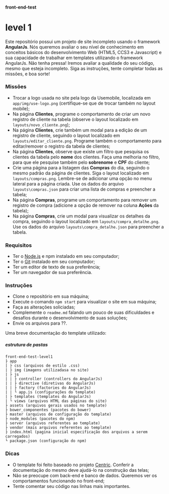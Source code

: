#### front-end-test 
# level 1

Este repositório possui um projeto de site incompleto usando o framework **AngularJs**. Nós queremos avaliar o seu nível de conhecimento em conceitos básicos do desenvolvimento Web (HTML5, CCS3 e Javascript) e sua capacidade de trabalhar em templates utilizando o framework AngularJs. Não tenha pressa! Iremos avaliar a qualidade do seu código, mesmo que esteja incompleto. Siga as instruções, tente completar todas as missões, e boa sorte!

### Missões
* Trocar a logo usada no site pela logo da Usemobile, localizada em `app/img/use-logo.png` (certifique-se que de trocar também no layout mobile);
* Na página **Clientes**, programe o comportamento de criar um novo registro de cliente na tabela (observe o layout localizado em `layouts/novo_cliente.png`);
* Na página **Clientes**, crie também um modal para a edição de um registro de cliente, seguindo o layout localizado em `layouts/editar_cliente.png`. Programe também o comportamento para editar/remover o registro da tabela de clientes;
* Na página **Clientes**, observe que existe um filtro que pesquisa os clientes da tabela pelo **nome** dos clientes. Faça uma melhoria no filtro, para que ele pesquise também pelo **sobrenome** e **CPF** do cliente;
* Crie uma página para a listagem das **Compras** do dia, seguindo o mesmo padrão da página de clientes. Siga o layout localizado em `layouts/compras.png`. Lembre-se de adicionar uma opção no menu lateral para a página criada. Use os dados do arquivo `layouts\compras.json` para criar uma lista de compras e preencher a tabela;
* Na página **Compras**, programe um comportamento para remover um registro de compra (adicione a opção de remover na coluna **Ações** da tabela);
* Na página **Compras**, crie um modal para visualizar os detalhes da compra, seguindo o layout localizado em `layouts/compra_detalhe.png`. Use os dados do arquivo `layouts\compra_detalhe.json` para preencher a tabela.

### Requisitos
* Ter o [Node.js](https://nodejs.org/) e npm instalado em seu computador;
* Ter o [Git](https://git-scm.com/) instalado em seu computador;
* Ter um editor de texto de sua preferência;
* Ter um navegador de sua preferência.

### Instruções
* Clone o repositório em sua máquina;
* Execute o comando `npm start` para visualizar o site em sua máquina;
* Faça as alterações soliciadas;
* Complemente o `readme.md` falando um pouco de suas dificuldades e desafios durante o desenvolvimento de suas soluções;
* Envie os arquivos para ??.

Uma breve documentação do template utilizado:
##### estrutura de pastas
```
front-end-test-level1
├ app
| ├ css (arquivos de estilo .css)
| ├ img (imagens utilizadasa no site)
| ├ js
| | ├ controller (controllers do AngularJs)
| | ├ directive (diretivas do AngularJs)
| | ├ factory (factories do AngularJs)
| | └ app.js (configurações do template)
| ├ templates (templates do AngularJs)
| └ views (arquivos HTML das páginas do site)
├ assets (arquivos gerais usados no template)
├ bower_componentes (pacotes do bower)
├ master (arquivos de configuração do template)
├ node_modules (pacotes do npm)
├ server (arquivos referentes ao template)
├ vendor (mais arquivos referentes ao template)
├ index.html (pagina inicial especificação dos arquivos a serem carregados)
└ package.json (configuração do npm)
```

### Dicas
* O template foi feito baseado no projeto [Centric](http://themicon.co/theme/centric/v1.9.5/angularjs/#/app/dashboard). Conferir a documentação do mesmo deve ajudá-lo na construção das telas;
* Não se preocupe com back-end e banco de dados. Queremos ver os comportamentos funcionando no front-end;
* Tente comentar seu código nas linhas mais importantes.